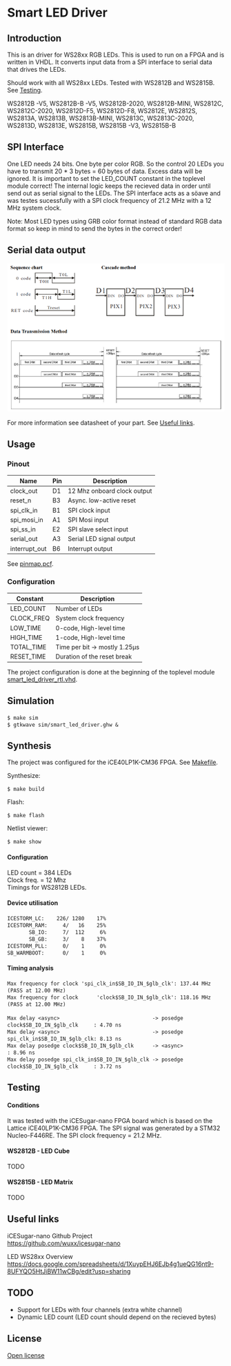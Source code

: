 # Smart LED Driver

## Introduction

This is an driver for WS28xx RGB LEDs. This is used to run on a FPGA and is written in VHDL. It converts input data from a SPI interface to serial data that drives the LEDs.

Should work with all WS28xx LEDs. Tested with WS2812B and WS2815B. See [Testing](#testing).

WS2812B -V5, WS2812B-B -V5, WS2812B-2020, WS2812B-MINI, WS2812C, WS2812C-2020, WS2812D-F5, WS2812D-F8, WS2812E, WS2812S, WS2813A, WS2813B, WS2813B-MINI, WS2813C, WS2813C-2020, WS2813D, WS2813E, WS2815B, WS2815B -V3, WS2815B-B

## SPI Interface

One LED needs 24 bits. One byte per color RGB. So the control 20 LEDs you have to transmit 20 * 3 bytes = 60 bytes of data. Excess data will be ignored. It is important to set the LED_COUNT constant in the toplevel module correct!
The internal logic keeps the recieved data in order until send out as serial signal to the LEDs.
The SPI interface acts as a söave and was testes sucessfully with a SPI clock frequency of 21.2 MHz with a 12 MHz system clock.

Note: Most LED types using GRB color format instead of standard RGB data format so keep in mind to send the bytes in the correct order!

## Serial data output

![Image not found.](doc/images/WS28xx-data-transfer.png)

For more information see datasheet of your part. See [Useful links](#useful-links).

## Usage

### Pinout

| Name          | Pin | Description                 |
| ------------- | --- | --------------------------- |
| clock_out     | D1  | 12 Mhz onboard clock output |
| reset_n       | B3  | Async. low-active reset     |
| spi_clk_in    | B1  | SPI clock input             |
| spi_mosi_in   | A1  | SPI Mosi input              |
| spi_ss_in     | E2  | SPI slave select input      |
| serial_out    | A3  | Serial LED signal output    |
| interrupt_out | B6  | Interrupt output            |

See [pinmap.pcf](synth/pinmap.pcf).

### Configuration

| Constant   | Description                   |
| ---------- | ----------------------------- |
| LED_COUNT  | Number of LEDs                |
| CLOCK_FREQ | System clock frequency        |
| LOW_TIME   | 0-code, High-level time       |
| HIGH_TIME  | 1-code, High-level time       |
| TOTAL_TIME | Time per bit -> mostly 1.25µs |
| RESET_TIME | Duration of the reset break   |

The project configuration is done at the beginning of the toplevel module [smart_led_driver_rtl.vhd](src/smart_led_driver_rtl.vhd).

## Simulation

```console
$ make sim
$ gtkwave sim/smart_led_driver.ghw &
```

## Synthesis

The project was configured for the iCE40LP1K-CM36 FPGA.
See [Makefile](Makefile).

Synthesize:
```console
$ make build
```

Flash:
```console
$ make flash
```

Netlist viewer:
```console
$ make show
```

#### Configuration

LED count = 384 LEDs\
Clock freq. = 12 Mhz\
Timings for WS2812B LEDs.

#### Device utilisation
```
ICESTORM_LC:    226/ 1280    17%
ICESTORM_RAM:     4/   16    25%
       SB_IO:     7/  112     6%
       SB_GB:     3/    8    37%
ICESTORM_PLL:     0/    1     0%
SB_WARMBOOT:      0/    1     0%
```

#### Timing analysis
```
Max frequency for clock 'spi_clk_in$SB_IO_IN_$glb_clk': 137.44 MHz (PASS at 12.00 MHz)
Max frequency for clock      'clock$SB_IO_IN_$glb_clk': 118.16 MHz (PASS at 12.00 MHz)

Max delay <async>                              -> posedge clock$SB_IO_IN_$glb_clk     : 4.70 ns
Max delay <async>                              -> posedge spi_clk_in$SB_IO_IN_$glb_clk: 8.13 ns
Max delay posedge clock$SB_IO_IN_$glb_clk      -> <async>                             : 8.96 ns
Max delay posedge spi_clk_in$SB_IO_IN_$glb_clk -> posedge clock$SB_IO_IN_$glb_clk     : 3.72 ns
```

## Testing

#### Conditions

It was tested with the iCESugar-nano FPGA board which is based on the Lattice iCE40LP1K-CM36 FPGA.
The SPI signal was generated by a STM32 Nucleo-F446RE. The SPI clock frequency = 21.2 MHz.

#### WS2812B - LED Cube

TODO

#### WS2815B - LED Matrix

TODO

## Useful links

iCESugar-nano Github Project\
https://github.com/wuxx/icesugar-nano

LED WS28xx Overview\
https://docs.google.com/spreadsheets/d/1XuypEHJ6EJb4g1ueQG16nt9-8UFYQO5HtJiBW11wCBg/edit?usp=sharing

## TODO

- Support for LEDs with four channels (extra white channel)
- Dynamic LED count (LED count should depend on the recieved bytes)

## License

[Open license](LICENSE)